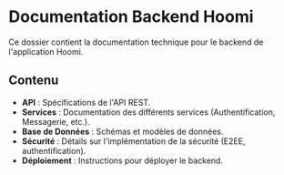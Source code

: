 # Documentation Backend Hoomi

Ce dossier contient la documentation technique pour le backend de l'application Hoomi.

## Contenu

- **API** : Spécifications de l'API REST.
- **Services** : Documentation des différents services (Authentification, Messagerie, etc.).
- **Base de Données** : Schémas et modèles de données.
- **Sécurité** : Détails sur l'implémentation de la sécurité (E2EE, authentification).
- **Déploiement** : Instructions pour déployer le backend.